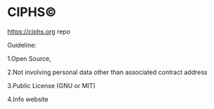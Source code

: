 # CIPHS©
https://ciphs.org repo

Guideline:

1.Open Source,

2.Not involving personal data other than associated contract address

3.Public License (GNU or MIT)
 
4.Info website

